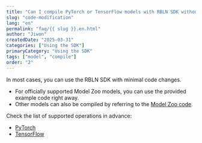 ```yaml
---
title: "Can I compile PyTorch or TensorFlow models with RBLN SDK without code modifications?"
slug: "code-modification"
lang: "en"
permalink: "faq/{{ slug }}.en.html"
author: "Jiwon"
createdDate: "2025-03-31"          
categories: ["Using the SDK"]
primaryCategory: "Using the SDK"                  
tags: ["model", "compile"]
order: "2"          
---
```

In most cases, you can use the RBLN SDK with minimal code changes.

- For officially supported Model Zoo models, you can use the provided example code right away.
- Other models can also be compiled by referring to the <a href="https://github.com/rebellions-sw/rbln-model-zoo" class="underline" target="_blank">Model Zoo code</a>.

Check the list of supported operations in advance:

  - <a href="https://docs.rbln.ai/en/misc/supported_ops_pytorch.html" class="underline" target="_blank">PyTorch</a>  
  - <a href="https://docs.rbln.ai/en/misc/supported_ops_tensorflow.html" class="underline" target="_blank">TensorFlow</a>